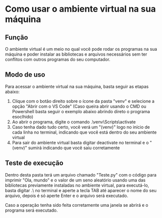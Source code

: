 # Como usar o ambiente virtual na sua máquina

## Função
O ambiente virtual é um meio no qual você pode rodar os programas na sua máquina e poder instalar as bibliotecas e arquivos necessários sem ter conflitos com outros programas do seu computador.

## Modo de uso
Para acessar o ambiente virtual na sua máquina, basta seguir as etapas abaixo:
1. Clique com o botão direito sobre o ícone da pasta "venv" e selecione a opção "Abrir com o VS Code" (Caso queira abrir usando o CMD ou Powershell basta seguir o exemplo abaixo abrindo direto o programa esoclhido)
2. Ao abrir o programa, digite o comando .\venv\Scripts\activate
3. Caso tenha dado tudo certo, você verá um "(venv)" logo no início de cada linha no terminal, indicando que você está dentro do seu ambiente virtual
4. Para sair do ambiente virtual basta digitar deactivate no terminal e o "(venv)" sumirá indicando que você saiu corretamente

## Teste de execução
Dentro desta pasta terá um arquivo chamado "Teste.py" com o código para imprimir "Ola, mundo" e o valor de um seno aleatório usando uma das bibliotecas previamente instaladas no ambiente virtual, para executá-lo, basta digitar .\ no terminal e aperte a tecla TAB até aparecer o nome do seu arquivo, depois é só aperte Enter e o arquivo será executado.

Caso a operação tenha sido feita corretamente uma janela se abrirá e o programa será executado.
